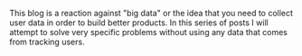 This blog is a reaction against "big data" or the idea that you need to
collect user data in order to build better products. In this series of posts
I will attempt to solve very specific problems without using any data that
comes from tracking users.